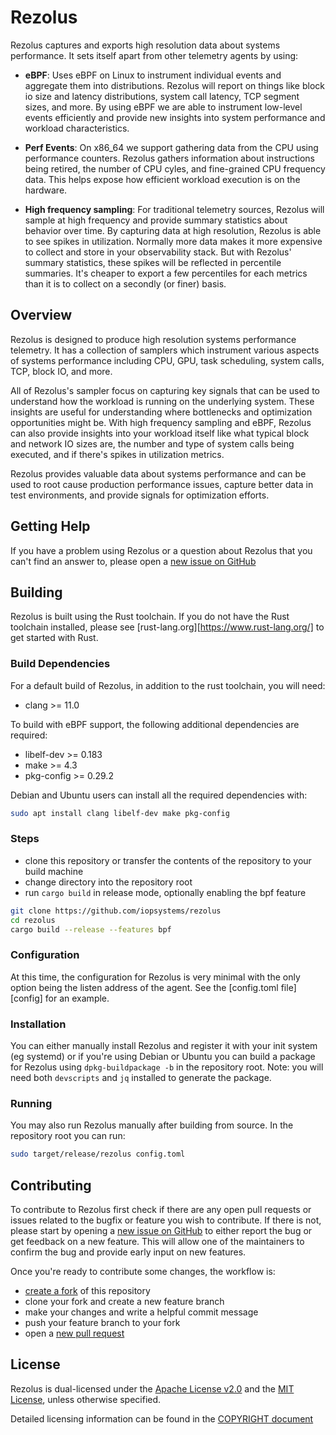 # Rezolus

Rezolus captures and exports high resolution data about systems performance. It
sets itself apart from other telemetry agents by using:

* **eBPF**: Uses eBPF on Linux to instrument individual events and aggregate
  them into distributions. Rezolus will report on things like block io size and
  latency distributions, system call latency, TCP segment sizes, and more. By
  using eBPF we are able to instrument low-level events efficiently and provide
  new insights into system performance and workload characteristics.

* **Perf Events**: On x86_64 we support gathering data from the CPU using
  performance counters. Rezolus gathers information about instructions being
  retired, the number of CPU cyles, and fine-grained CPU frequency data. This
  helps expose how efficient workload execution is on the hardware.

* **High frequency sampling**: For traditional telemetry sources, Rezolus will
  sample at high frequency and provide summary statistics about behavior over
  time. By capturing data at high resolution, Rezolus is able to see spikes in
  utilization. Normally more data makes it more expensive to collect and store
  in your observability stack. But with Rezolus' summary statistics, these
  spikes will be reflected in percentile summaries. It's cheaper to export a few
  percentiles for each metrics than it is to collect on a secondly (or finer)
  basis.

## Overview

Rezolus is designed to produce high resolution systems performance telemetry. It
has a collection of samplers which instrument various aspects of systems
performance including CPU, GPU, task scheduling, system calls, TCP, block IO,
and more.

All of Rezolus's sampler focus on capturing key signals that can be used to
understand how the workload is running on the underlying system. These insights
are useful for understanding where bottlenecks and optimization opportunities
might be. With high frequency sampling and eBPF, Rezolus can also provide
insights into your workload itself like what typical block and network IO sizes
are, the number and type of system calls being executed, and if there's spikes
in utilization metrics.

Rezolus provides valuable data about systems performance and can be used to root
cause production performance issues, capture better data in test environments,
and provide signals for optimization efforts.

## Getting Help

If you have a problem using Rezolus or a question about Rezolus that you can't
find an answer to, please open a
[new issue on GitHub][new issue]

## Building

Rezolus is built using the Rust toolchain. If you do not have the Rust toolchain
installed, please see [rust-lang.org][https://www.rust-lang.org/] to get
started with Rust.

### Build Dependencies

For a default build of Rezolus, in addition to the rust toolchain, you will
need:

* clang >= 11.0

To build with eBPF support, the following additional dependencies are required:

* libelf-dev >= 0.183
* make >= 4.3
* pkg-config >= 0.29.2

Debian and Ubuntu users can install all the required dependencies with:

```bash
sudo apt install clang libelf-dev make pkg-config
```

### Steps

* clone this repository or transfer the contents of the repository to your build
  machine
* change directory into the repository root
* run `cargo build` in release mode, optionally enabling the bpf feature

```bash
git clone https://github.com/iopsystems/rezolus
cd rezolus
cargo build --release --features bpf
```

### Configuration

At this time, the configuration for Rezolus is very minimal with the only option
being the listen address of the agent. See the [config.toml file][config] for
an example.

### Installation

You can either manually install Rezolus and register it with your init system
(eg systemd) or if you're using Debian or Ubuntu you can build a package for
Rezolus using `dpkg-buildpackage -b` in the repository root. Note: you will need
both `devscripts` and `jq` installed to generate the package.

### Running

You may also run Rezolus manually after building from source. In the repository
root you can run:

```bash
sudo target/release/rezolus config.toml
```

## Contributing

To contribute to Rezolus first check if there are any open pull requests or
issues related to the bugfix or feature you wish to contribute. If there is not,
please start by opening a [new issue on GitHub][new issue] to either report the
bug or get feedback on a new feature. This will allow one of the maintainers to
confirm the bug and provide early input on new features.

Once you're ready to contribute some changes, the workflow is:
* [create a fork][create a fork] of this repository
* clone your fork and create a new feature branch
* make your changes and write a helpful commit message
* push your feature branch to your fork
* open a [new pull request][new pull request]

## License

Rezolus is dual-licensed under the [Apache License v2.0][license apache] and the
[MIT License][license mit], unless otherwise specified.

Detailed licensing information can be found in the
[COPYRIGHT document][copyright]

[copyright]: https://github.com/iopsystems/rezolus/blob/main/COPYRIGHT
[create a fork]: https://github.com/iopsystems/rpc-perf/fork
[license apache]: https://github.com/iopsystems/rezolus/blob/main/LICENSE-APACHE
[license mit]: https://github.com/iopsystems/rezolus/blob/main/LICENSE-MIT
[new issue]: https://github.com/iopsystems/rezolus/issues/new
[new pull request]: https://github.com/iopsystems/rpc-perf/compare